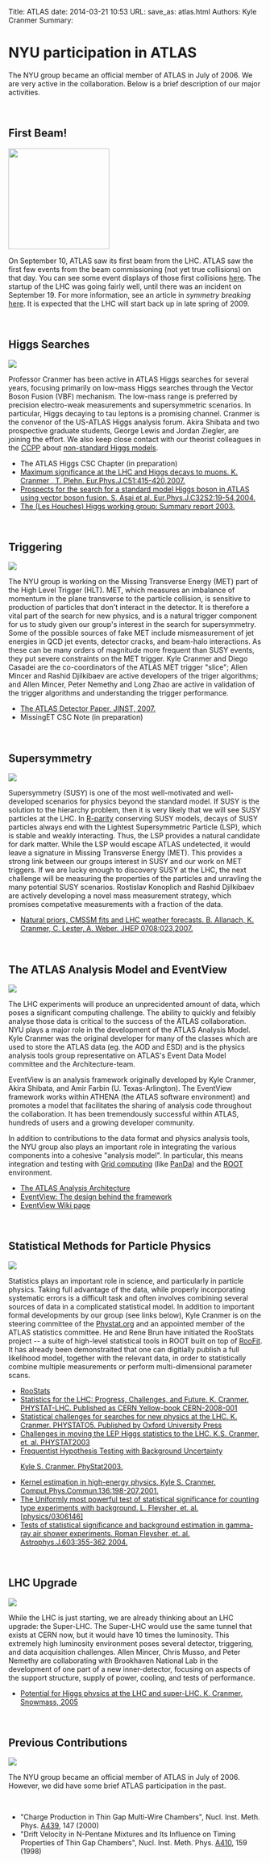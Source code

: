 Title: ATLAS
date: 2014-03-21 10:53
URL:
save_as: atlas.html
Authors: Kyle Cranmer
Summary: 

<div id="content">
<h1>NYU participation in ATLAS</h1>

<p>The NYU group became an official member of ATLAS in July of 2006.  We are very active in the collaboration.  Below is a brief description of our major activities.</p>

<br clear="all" />

<div id="topic">
  <h2>First Beam!</h2>
<a href="http://atlas.web.cern.ch/Atlas/GROUPS/OPERATIONS/prodSys/atlasoracleadmin/10Sep2008/beam/vp1-atlas-beam.swf"><img style="width:200px;" src="./images/movie_thumb.png"/></a>
<p>On September 10, ATLAS saw its first beam from the LHC.  ATLAS saw the first few events from the beam commissioning (not yet true collisions) on that day.  You can see some event displays of those first collisions <a href="http://atlas.web.cern.ch/Atlas/GROUPS/OPERATIONS/prodSys/atlasoracleadmin/10Sep2008/beam/">here</a>.  The startup of the LHC was going fairly well, until there was an incident on September 19.  For more information, see an article in <em>symmetry breaking</em> <a href="http://www.symmetrymagazine.org/breaking/2008/10/16/cern-releases-analysis-of-lhc-incident/">here</a>. It is expected that the LHC will start back up in late spring of 2009. </p>
</div>

<br clear="all" />

<div id="topic">
  <h2>Higgs Searches</h2>
  <img src="./images/atlas/higgs_potential_small.jpg">
  <p>
    Professor Cranmer has been active in ATLAS Higgs searches for several years, focusing primarily on low-mass Higgs searches through the Vector Boson Fusion (VBF) mechanism.  The low-mass range is preferred by precision electro-weak measurements and supersymmetric scenarios.  In particular, Higgs decaying to tau leptons is a promising channel.  Cranmer is the convenor of the US-ATLAS Higgs analysis forum.  Akira Shibata and two prospective graduate students, George Lewis and Jordan Ziegler, are joining the effort.  We also keep close contact with our theorist colleagues in the <a href="http://cosmo.nyu.edu/index.html">CCPP</a> about <a href="http://www.slac.stanford.edu/spires/find/hep/www?rawcmd=find+a+weiner+and+chang&FORMAT=WWW&SEQUENCE=">non-standard Higgs models</a>.
  </p>

<ul>
 <li>The ATLAS Higgs CSC Chapter (in preparation)</li>
 <li><a href="http://www.slac.stanford.edu/spires/find/hep/www?irn=6664253">Maximum significance at the LHC and Higgs decays to muons.
K. Cranmer , T. Plehn. Eur.Phys.J.C51:415-420,2007. </a></li>
 <li><a href="http://www.slac.stanford.edu/spires/find/hep/www?irn=5805295">Prospects for the search for a standard model Higgs boson in ATLAS using vector boson fusion.
S. Asai et al. Eur.Phys.J.C32S2:19-54,2004. </a></li>
 <li><a href="http://www.slac.stanford.edu/spires/find/hep/www?irn=5901073">The (Les Houches) Higgs working group: Summary report 2003.</a></li>
</ul>

</div>

<br clear="all" />

<div id="topic">
  <h2>Triggering</h2>
  <img src="./images/atlas/Trigger_small.png">
  <p>
The NYU group is working on the Missing Transverse Energy (MET) part of the High Level Trigger (HLT). MET, which measures an imbalance of momentum in the plane transverse to the particle collision, is sensitive to production of particles that don't interact in the detector. It is therefore a vital part of the search for new physics, and is a natural trigger component for us to study given our group's interest in the search for supersymmetry. Some of the possible sources of fake MET include mismeasurement of jet energies in QCD jet events, detector cracks, and beam-halo interactions. As these can be many orders of magnitude more frequent than SUSY events, they put severe constraints on the MET trigger.  Kyle Cranmer and Diego Casadei are the co-coordinators of the ATLAS MET trigger "slice";
Allen Mincer and Rashid Djilkibaev are active developers of the triger algorithms; and Allen Mincer, Peter Nemethy and Long Zhao are active in validation of the trigger algorithms and understanding the trigger performance. </p>
<ul>
 <li><a href="https://twiki.cern.ch/twiki/pub/Atlas/AtlasTechnicalPaper/Main_jinst_0705j.pdf">The ATLAS Detector Paper, JINST, 2007.</a></li>
 <li>MissingET CSC Note (in preparation)</li>
</ul>

</div>

<br clear="all" />

<div id="topic">
  <h2>Supersymmetry</h2>
  <img src="./images/atlas/SUSY_Chain_small.png">
  <p>
    Supersymmetry (SUSY) is one of the most well-motivated and well-developed scenarios for physics beyond the standard model.  If SUSY is the solution to the hierarchy problem, then it is very likely that we will see SUSY particles at the LHC.  In <a href="http://en.wikipedia.org/wiki/R-parity">R-parity</a> conserving SUSY models, decays of SUSY particles always end with the Lightest Supersymmetric Particle (LSP), which is stable and weakly interacting.  Thus, the LSP provides a natural candidate for dark matter.  While the LSP would escape ATLAS undetected, it would leave a signature in Missing Transverse Energy (MET).  This provides a strong link between our groups interest in SUSY and our work on MET triggers.  If we are lucky enough to discovery SUSY at the LHC, the next challenge will be measuring the properties of the particles and unravling the many potential SUSY scenarios.  Rostislav Konoplich and Rashid Djilkibaev are actively developing a novel mass measurement strategy, which promises competative measurements with a fraction of the data.
  </p>

<ul>
 <li><a href="http://www.slac.stanford.edu/spires/find/hep/www?rawcmd=find+bb+arxiv%3A0705.0487">Natural priors, CMSSM fits and LHC weather forecasts.
B. Allanach, K. Cranmer, C. Lester, A. Weber.  JHEP 0708:023,2007.</a></li>
</ul>

</div>

<br clear="all" />


<div id="topic">
  <h2>The ATLAS Analysis Model and EventView</h2>
<img src="./images/atlas/EventViewPoster_small.png">
<!--  <img src="./images/atlas/EventView_small.png">-->
  <p>
The LHC experiments will produce an unprecidented amount of data, which poses a significant computing challenge.  The ability to quickly and felxibly analyse those data is critical to the success of the ATLAS collaboration.  NYU plays a major role in the development of the ATLAS Analysis Model.  Kyle Cranmer was the original developer for many of the classes which are used to store the ATLAS data (eg. the AOD and ESD) and is the physics analysis tools group representative on ATLAS's Event Data Model committee and the Architecture-team.</p>

<p>EventView is an analysis framework originally developed by Kyle Cranmer, Akira Shibata, and Amir Farbin (U. Texas-Arlington).  The EventView framework works within ATHENA (the ATLAS software environment) and promotes a model that facilitates the sharing of analysis code throughout the collaboration.  It has been tremendously successful within ATLAS, hundreds of users and a growing developer community.</p>

<p>
In addition to contributions to the data format and physics analysis tools, the NYU group also plays an important role in integrating the various components into a cohesive "analysis model".  In particular, this means integration and testing with <a href="http://www.usatlas.bnl.gov/computing/grid/">Grid computing</a> (like <a href="https://twiki.cern.ch/twiki/bin/view/Atlas/Panda">PanDa</a>) and the <a href="http://root.cern.ch">ROOT</a> environment.  
</p>

<ul>
 <li><a href="http://www.sciencedirect.com/science?_ob=ArticleURL&_udi=B6TVD-4S0J4RD-W&_user=10&_rdoc=1&_fmt=&_orig=search&_sort=d&view=c&_acct=C000050221&_version=1&_urlVersion=0&_userid=10&md5=a289a33592f1cd853c5addd16f15b064">The ATLAS Analysis Architecture</a></li>
 <li><a href="http://doc.cern.ch//archive/electronic/cern/others/atlnot/PUB/soft/soft-pub-2007-008.pdf">EventView: The design behind the framework</a></li>
 <li><a href="https://twiki.cern.ch/twiki/bin/view/Atlas/EventView">EventView Wiki page</a></li>
</ul>



</div>

<br clear="all" />




<div id="topic">
  <h2>Statistical Methods for Particle Physics</h2>
  <img src="./images/atlas/phystat_small.png">
  <p>
    Statistics plays an important role in science, and particularly in particle physics.  Taking full advantage of the data, while properly incorporating systematic errors is a difficult task and often involves combining several sources of data in a complicated statistical model.  In addition to important formal developments by our group (see links below), Kyle Cranmer is on the steering committee of the <a href="http://Phystat.org">Phystat.org</a> and an appointed member of the ATLAS statistics committee.  He and Rene Brun have initiated the RooStats project -- a suite of high-level statistical tools in ROOT built on top of <a href="http://roofit.sourceforge.net">RooFit</a>.  It has already been demonstraited that one can digitially publish a full likelihood model, together with the relevant data, in order to statistically combine multiple measurements or perform multi-dimensional parameter scans.
  </p>
<ul>
<li><a href="http://indico.cern.ch/getFile.py/access?contribId=41&resId=0&materialId=slides&confId=13356">RooStats</a></li>
 <li><a href="http://cdsweb.cern.ch/record/1099969">Statistics for the LHC: Progress, Challenges, and Future. K. Cranmer. PHYSTAT-LHC. Published as CERN Yellow-book CERN-2008-001 </a></li>
 <li><a href="http://www.slac.stanford.edu/spires/find/hep/www?irn=6994415">Statistical challenges for searches for new physics at the LHC.
K. Cranmer. PHYSTATO5. Published by Oxford University Press</a></li>
 <li><a href="http://www.slac.stanford.edu/spires/find/hep/www?irn=5745276">Challenges in moving the LEP Higgs statistics to the LHC.
K.S. Cranmer, et. al.  PHYSTAT2003</a></li>
 <li><a href="http://arxiv.org/abs/physics/0310108">Frequentist Hypothesis Testing with Background Uncertainty

Kyle S. Cranmer. PhyStat2003.</a></li>
 <li><a href="http://www.slac.stanford.edu/spires/find/hep/www?irn=4505239">Kernel estimation in high-energy physics.
Kyle S. Cranmer. Comput.Phys.Commun.136:198-207,2001.</a></li>
<li><a href="http://www.slac.stanford.edu/spires/find/hep/www?irn=5585406">The Uniformly most powerful test of statistical significance for counting type experiments with background.
L. Fleysher, et. al. [physics/0306146]</a></li>
<li><a href="http://www.slac.stanford.edu/spires/find/hep/www?irn=5567122">Tests of statistical significance and background estimation in gamma-ray air shower experiments.
Roman Fleysher, et. al. Astrophys.J.603:355-362,2004.</a></li>
</ul>

</div>

<br clear="all" />


<div id="topic">
  <h2>LHC Upgrade</h2>
  <img src="./images/atlas/SLHC_small.png">
  <p>
    While the LHC is just starting, we are already thinking about an LHC upgrade: the Super-LHC.  The Super-LHC would use the same tunnel that exists at CERN now, but it would have 10 times the luminosity.  This extremely high luminosity environment poses several detector, triggering, and data acquisition challenges.  Allen Mincer, Chris Musso, and Peter Nemethy are collaborating with 
Brookhaven National Lab in the development of one part of a new 
inner-detector, focusing on aspects of the support structure, supply 
of power, cooling, and tests of performance.
  </p>

<ul>
 <li><a href="http://www.slac.stanford.edu/spires/find/hep/www?irn=6453872">Potential for Higgs physics at the LHC and super-LHC.
K. Cranmer. Snowmass, 2005 </a></li>
</ul>

</div>

<br clear="all" />

<div id="topic">
  <h2>Previous Contributions</h2>
  <img src="./images/atlas/tor_bar_1006_004_small.jpg">
  <p>
The NYU group became an official member of ATLAS in July of 2006.  However, 
we did have some brief ATLAS participation in the past.
</p>
<br clear ="all" />
<ul>
<li>"Charge Production in Thin Gap Multi-Wire Chambers",
Nucl. Inst. Meth. Phys. <u>A439</u>, 147 (2000)</li>
<li>"Drift Velocity in N-Pentane Mixtures and Its
Influence on Timing Properties of Thin Gap Chambers",
Nucl. Inst. Meth. Phys. <u>A410</u>, 159 (1998)</li>
</ul>
</div>


</div>
